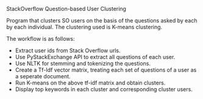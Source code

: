 StackOverflow Question-based User Clustering

Program that clusters SO users on the basis of the questions asked by each by each individual. The clustering used is K-means clustering.

The workflow is as follows:
- Extract user ids from Stack Overflow urls.
- Use PyStackExchange API to extract all questions of each user.
- Use NLTK for stemming and tokenizing the questions.
- Create a Tf-Idf vector matrix, treating each set of questions of a user as a seperate document.
- Run K-means on the above tf-idf matrix and obtain clusters.
- Display top keywords in each cluster and corresponding cluster users.
